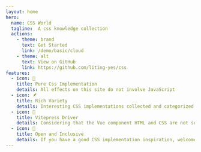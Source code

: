 ```yaml
---
layout: home
hero:
  name: CSS World
  tagline:  A css knowledge collection
  actions:
    - theme: brand
      text: Get Started
      link: /demo/basic/cloud
    - theme: alt
      text: View on GitHub
      link: https://github.com/liting-yes/css
features:
  - icon: 🐶
    title: Pure Css Implementation
    details: All effects on this site do not involve JavaScript
  - icon: 🪶
    title: Rich Variety
    details: Interesting CSS implementations collected and categorized from multiple levels such as basic/animation/interaction
  - icon: 🦥
    title: Vitepress Driver
    details: Considering that the Vue component HTML and CSS are not separated is more suitable for rendering, then Vitepress drives this site
  - icon: 🦭
    title: Open and Inclusive
    details: If you have a good CSS implementation inspiration, welcome to submit PR
---
```


